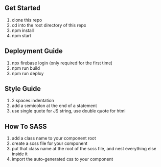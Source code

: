 ## Get Started
1. clone this repo
2. cd into the root directory of this repo
3. npm install
4. npm start

## Deployment Guide
1. npx firebase login (only required for the first time)
2. npm run build
3. npm run deploy

## Style Guide
1. 2 spaces indentation
2. add a semicolon at the end of a statement
3. use single quote for JS string, use double quote for html

## How To SASS
1. add a class name to your component root
2. create a scss file for your component
3. put that class name at the root of the scss file, and nest everything else inside it
4. import the auto-generated css to your component
